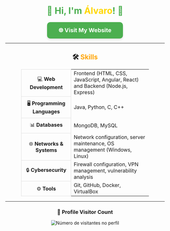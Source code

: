 <h1 align="center" style="color: #4CAF50;">👋 Hi, I'm <span style="color: #FFD700;">Álvaro</span>! 🚀</h1>

<div align="center">
  <a href="https://yourwebsite.com" target="_blank" style="text-decoration: none;">
    <div style="display: inline-block; padding: 15px 20px; background-color: #4CAF50; color: white; font-weight: bold; border-radius: 10px; box-shadow: 0 4px 6px rgba(0, 0, 0, 0.1); text-align: center; width: 200px; font-size: 18px;">
      🌐 Visit My Website
    </div>
  </a>
</div>

---

<h2 align="center">🛠️ <span style="color: #FFA500;">Skills</span></h2>

<div align="center">
  <table style="width: 80%; border-collapse: collapse;">
    <tr>
      <td align="center" style="padding: 10px; border: 1px solid #ddd;">💻 <b>Web Development</b></td>
      <td>Frontend (HTML, CSS, JavaScript, Angular, React) and Backend (Node.js, Express)</td>
    </tr>
    <tr>
      <td align="center" style="padding: 10px; border: 1px solid #ddd;">🖥️ <b>Programming Languages</b></td>
      <td>Java, Python, C, C++</td>
    </tr>
    <tr>
      <td align="center" style="padding: 10px; border: 1px solid #ddd;">📊 <b>Databases</b></td>
      <td>MongoDB, MySQL</td>
    </tr>
    <tr>
      <td align="center" style="padding: 10px; border: 1px solid #ddd;">🌐 <b>Networks & Systems</b></td>
      <td>Network configuration, server maintenance, OS management (Windows, Linux)</td>
    </tr>
    <tr>
      <td align="center" style="padding: 10px; border: 1px solid #ddd;">🔒 <b>Cybersecurity</b></td>
      <td>Firewall configuration, VPN management, vulnerability analysis</td>
    </tr>
    <tr>
      <td align="center" style="padding: 10px; border: 1px solid #ddd;">⚙️ <b>Tools</b></td>
      <td>Git, GitHub, Docker, VirtualBox</td>
    </tr>
  </table>
</div>

---

<div align="center">
  <h3><b>📍 Profile Visitor Count</b></h3>
</div>

<p align="center">
  <img
    src="https://profile-counter.glitch.me/HrnyGranny/count.svg"
    alt="Número de visitantes no perfil"
  />
</p>


